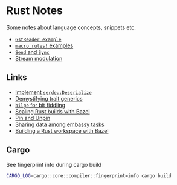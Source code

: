 # Rust Notes

Some notes about language concepts, snippets etc.

- [`GstReader example`](./gst_reader/)
- [`macro_rules!` examples](./macro_examples/)
- [`Send` and `Sync`](./send_sync/README.md)
- [Stream modulation](./stream_modulation/)

## Links

- [Implement `serde::Deserialize`](https://stackoverflow.com/a/46755370)
- [Demystifying trait generics](https://gruebelinchen.wordpress.com/2023/06/06/demystifying-trait-generics-in-rust/)
- [`bilge` for bit fiddling](https://hecatia-elegua.github.io/blog/no-more-bit-fiddling/)
- [Scaling Rust builds with Bazel](https://mmapped.blog/posts/17-scaling-rust-builds-with-bazel.html)
- [Pin and Unpin](https://blog.cloudflare.com/pin-and-unpin-in-rust/)
- [Sharing data among embassy tasks](https://dev.to/apollolabsbin/sharing-data-among-tasks-in-rust-embassy-synchronization-primitives-59hk)
- [Building a Rust workspace with Bazel](https://www.tweag.io/blog/2023-07-27-building-rust-workspace-with-bazel/)

## Cargo

See fingerprint info during cargo build

```bash
CARGO_LOG=cargo::core::compiler::fingerprint=info cargo build
```
